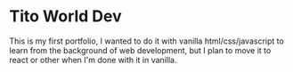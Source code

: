# Tito World Dev

This is my first portfolio, I wanted to do it with vanilla html/css/javascript to learn from the background of web development, but I plan to move it to react or other when I'm done with it in vanilla.
